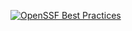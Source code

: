 [![OpenSSF Best Practices](https://www.bestpractices.dev/projects/8591/badge)](https://www.bestpractices.dev/projects/8591)

